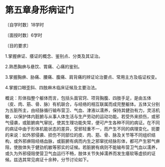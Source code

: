 # 第五章身形病证门

〔自学时数〕18学时

〔面授时数〕6学时

〔目的要求〕

1.掌握痹证、痿证的概念、鉴别点、分类及其证治。

2.熟悉胸痹与悬饮、胃痛、心痛的鉴别。

3.掌握胸痹、胁痛、腰痛、腹痛、肩背痛的辨证论治要点、常用主方及临证权变。

4.掌握口眼歪斜、四肢麻木临床证候及主要治法。

概说：形体指整个躯体而言，包括头面官窍、项背胸腹、四肢手足，是由五体（皮、肉、筋、骨、脉）有机联合，与经络的相互联属而成完整躯体。五体又分别为五脏所主，由经脉循行输布营卫、气血、津液以濡养，保持其健劲有力，灵活机敏，以保护体内脏腑与从事人体生活与生产劳动的运动功能。若受外来损伤，或邪气侵袭，或脏腑病气窜扰，使其生理功能失常，便可产生各种不同的病证。在不同的病证中由于形体机能状态的差异，受邪轻重不一，而产生不同的病理变化。扼要的来说：如外邪侵袭、损伤不同部位的皮、肉、筋、骨、脉及关节等不同组织结构，或外邪痹阻经络血脉，或脏腑有病而内生之邪窜扰经脉形体，都可产生邪气痹阻，使肢体失于健劲机敏等邪实的证候。若脏腑有病则不能输布营卫气血以濡养，或久为外邪侵阻使营卫气血运行不畅，肢体关节失掉濡养而发生痿软等虚损的证候。兹选其常见病证十余种，分节讨论如下。

